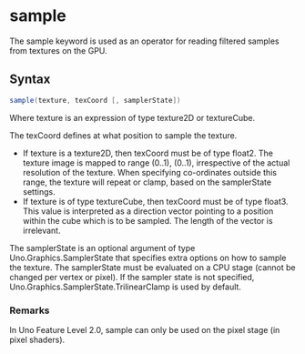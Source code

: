 # sample

The sample keyword is used as an operator for reading filtered samples from textures on the GPU.

## Syntax

```csharp
sample(texture, texCoord [, samplerState])
```

Where texture is an expression of type texture2D or textureCube.

The texCoord defines at what position to sample the texture.

* If texture is a texture2D, then texCoord must be of type float2. The texture image is mapped to range (0..1), (0..1), irrespective of the actual resolution of the texture. When specifying co-ordinates outside this range, the texture will repeat or clamp, based on the samplerState settings.
* If texture is of type textureCube, then texCoord must be of type float3. This value is interpreted as a direction vector pointing to a position within the cube which is to be sampled. The length of the vector is irrelevant.

The samplerState is an optional argument of type Uno.Graphics.SamplerState that specifies extra options on how to sample the texture. The samplerState must be evaluated on a CPU stage (cannot be changed per vertex or pixel). If the sampler state is not specified, Uno.Graphics.SamplerState.TrilinearClamp is used by default.

### Remarks

In Uno Feature Level 2.0, sample can only be used on the pixel stage (in pixel shaders).
